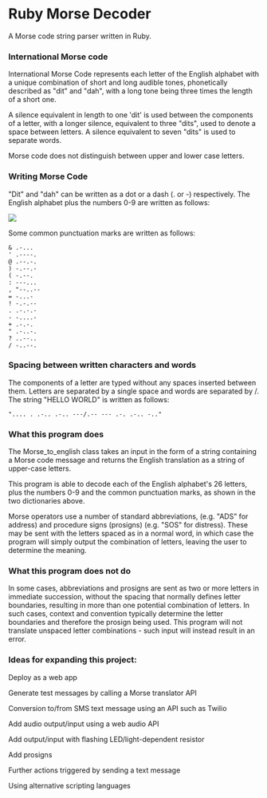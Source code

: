 # Ruby Morse Decoder

A Morse code string parser written in Ruby.

### International Morse code

International Morse Code represents each letter of the English alphabet with a unique combination of short and long audible tones, phonetically described as "dit" and "dah", with a long tone being three times the length of a short one.

A silence equivalent in length to one 'dit' is used between the components of a letter, with a longer silence, equivalent to three "dits", used to denote a space between letters. A silence equivalent to seven "dits" is used to separate words.

Morse code does not distinguish between upper and lower case letters.

### Writing Morse Code

"Dit" and "dah" can be written as a dot or a dash (. or -) respectively. The English alphabet plus the numbers 0-9 are written as follows:

<image src="https://upload.wikimedia.org/wikipedia/commons/thumb/b/b5/International_Morse_Code.svg/473px-International_Morse_Code.svg.png">

Some common punctuation marks are written as follows:
```
& .-...
' .----.
@ .--.-.
) -.--.-
( -.--.
: ---...
, "--..--
= -...-
! -.-.--
. .-.-.-
- -....-
+ .-.-.
" .-..-.
? ..--..
/ -..--.
```

### Spacing between written characters and words

The components of a letter are typed without any spaces inserted between them. Letters are separated by a single space and words are separated by /. The string "HELLO WORLD" is written as follows:

```
".... . .-.. .-.. ---/.-- --- .-. .-.. -.."
```

### What this program does

The Morse_to_english class takes an input in the form of a string containing a Morse code message and returns the English translation as a string of upper-case letters.

This program is able to decode each of the English alphabet's 26 letters, plus the numbers 0-9 and the common punctuation marks, as shown in the two dictionaries above.

Morse operators use a number of standard abbreviations, (e.g. "ADS" for address) and procedure signs (prosigns) (e.g. "SOS" for distress). These may be sent with the letters spaced as in a normal word, in which case the program will simply output the combination of letters, leaving the user to determine the meaning.

### What this program does not do

In some cases, abbreviations and prosigns are sent as  two or more letters in immediate succession, without the spacing that normally defines letter boundaries, resulting in more than one potential combination of letters. In such cases, context and convention  typically determine the letter boundaries and therefore the prosign being used. This program will not translate unspaced letter combinations - such input will instead result in an error.

### Ideas for expanding this project:

Deploy as a web app

Generate test messages by calling a Morse translator API

Conversion to/from SMS text message using an API such as Twilio

Add audio output/input using a web audio API

Add output/input with flashing LED/light-dependent resistor

Add prosigns

Further actions triggered by sending a text message

Using alternative scripting languages
